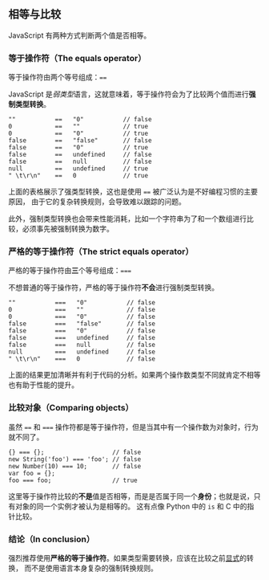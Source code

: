 ﻿## 相等与比较

JavaScript 有两种方式判断两个值是否相等。

### 等于操作符（The equals operator）

等于操作符由两个等号组成：`==`

JavaScript 是*弱类型*语言，这就意味着，等于操作符会为了比较两个值而进行**强制类型转换**。
    
    ""           ==   "0"           // false
    0            ==   ""            // true
    0            ==   "0"           // true
    false        ==   "false"       // false
    false        ==   "0"           // true
    false        ==   undefined     // false
    false        ==   null          // false
    null         ==   undefined     // true
    " \t\r\n"    ==   0             // true

上面的表格展示了强类型转换，这也是使用 `==` 被广泛认为是不好编程习惯的主要原因，
由于它的复杂转换规则，会导致难以跟踪的问题。

此外，强制类型转换也会带来性能消耗，比如一个字符串为了和一个数组进行比较，必须事先被强制转换为数字。


### 严格的等于操作符（The strict equals operator）

严格的等于操作符由**三**个等号组成：`===`

不想普通的等于操作符，严格的等于操作符**不会**进行强制类型转换。

    ""           ===   "0"           // false
    0            ===   ""            // false
    0            ===   "0"           // false
    false        ===   "false"       // false
    false        ===   "0"           // false
    false        ===   undefined     // false
    false        ===   null          // false
    null         ===   undefined     // false
    " \t\r\n"    ===   0             // false

上面的结果更加清晰并有利于代码的分析。如果两个操作数类型不同就肯定不相等也有助于性能的提升。


### 比较对象（Comparing objects）

虽然 `==` 和 `===` 操作符都是等于操作符，但是当其中有一个操作数为对象时，行为就不同了。

    {} === {};                   // false
    new String('foo') === 'foo'; // false
    new Number(10) === 10;       // false
    var foo = {};
    foo === foo;                 // true

这里等于操作符比较的**不是**值是否相等，而是是否属于同一个**身份**；也就是说，只有对象的同一个实例才被认为是相等的。
这有点像 Python 中的 `is` 和 C 中的指针比较。

### 结论（In conclusion）

强烈推荐使用**严格的等于操作符**。如果类型需要转换，应该在比较之前[显式](#types.casting)的转换，
而不是使用语言本身复杂的强制转换规则。
